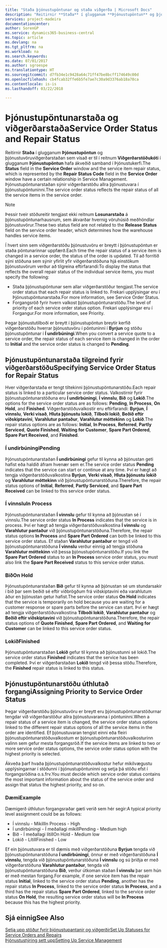 ```yaml
---
title: "Staða þjónustupöntunar og staða viðgerða | Microsoft Docs"
description: "Reitirnir **Staða** í glugganum **Þjónustupöntun** og þjónustuvöruviðgerðarstaðan sem vísað er til í reitnum **Viðgerðarstöðukóti** í glugganum **Þjónustupöntun** hafa ákveðið samband í Þjónustukerfi. Þjónustupöntunarstaðan sýnir viðgerðarstöðu allra þjónustuvara í þjónustupöntuninni."
services: project-madeira
documentationcenter: 
author: SorenGP
ms.service: dynamics365-business-central
ms.topic: article
ms.devlang: na
ms.tgt_pltfrm: na
ms.workload: na
ms.search.keywords: 
ms.date: 07/01/2017
ms.author: sgroespe
ms.translationtype: HT
ms.sourcegitcommit: d7fb34e1c9428a64c71ff47be8bcff174649c00d
ms.openlocfilehash: cb4fcab32ffe6b5fe7ae7c30a9d3376ab18a78ca
ms.contentlocale: is-is
ms.lasthandoff: 03/22/2018

---
```

# <a name="service-order-status-and-repair-status"></a><span data-ttu-id="86345-104">Þjónustupöntunarstaða og viðgerðarstaða</span><span class="sxs-lookup"><span data-stu-id="86345-104">Service Order Status and Repair Status</span></span>
<span data-ttu-id="86345-105">Reitirnir **Staða** í glugganum **Þjónustupöntun** og þjónustuvöruviðgerðarstaðan sem vísað er til í reitnum **Viðgerðarstöðukóti** í glugganum **Þjónustupöntun** hafa ákveðið samband í Þjónustukerfi.</span><span class="sxs-lookup"><span data-stu-id="86345-105">The **Status** field in the **Service Order** window and the service item repair status, which is represented by the **Repair Status Code** field in the **Service Order** window have a certain relationship in Service Management.</span></span> <span data-ttu-id="86345-106">Þjónustupöntunarstaðan sýnir viðgerðarstöðu allra þjónustuvara í þjónustupöntuninni.</span><span class="sxs-lookup"><span data-stu-id="86345-106">The service order status reflects the repair status of all the service items in the service order.</span></span>  
  
> [!NOTE]  
>  <span data-ttu-id="86345-107">Þessir tveir stöðureitir tengjast ekki reitnum **Losunarstaða** á þjónustupöntunarhausnum, sem ákvarðar hvernig vöruhúsið meðhöndlar þjónustuvörur.</span><span class="sxs-lookup"><span data-stu-id="86345-107">These two status field are not related to the **Release Status** field on the service order header, which determines how the warehouse handles service items.</span></span>  
  
 <span data-ttu-id="86345-108">Í hvert sinn sem viðgerðarstöðu þjónustuvöru er breytt í þjónustupöntun er staða pöntunarinnar uppfærð.</span><span class="sxs-lookup"><span data-stu-id="86345-108">Each time the repair status of a service item is changed in a service order, the status of the order is updated.</span></span> <span data-ttu-id="86345-109">Til að forritið sýni stöðuna sem sýnir yfirlit yfir viðgerðarstöðuna hjá einstökum þjónustuvörum verður að tilgreina eftirfarandi:</span><span class="sxs-lookup"><span data-stu-id="86345-109">To display the status that reflects the overall repair status of the individual service items, you must specify the following:</span></span>  
  
* <span data-ttu-id="86345-110">Staða þjónustupöntunar sem allar viðgerðarstöður tengjast.</span><span class="sxs-lookup"><span data-stu-id="86345-110">The service order status that each repair status is linked to.</span></span> <span data-ttu-id="86345-111">Frekari upplýsingar eru í Þjónustupöntunarstaða.</span><span class="sxs-lookup"><span data-stu-id="86345-111">For more information, see Service Order Status.</span></span>  
* <span data-ttu-id="86345-112">Forgangsröð fyrir hvern valkost þjónustupöntunarstöðu.</span><span class="sxs-lookup"><span data-stu-id="86345-112">The level of priority of each service order status option.</span></span> <span data-ttu-id="86345-113">Frekari upplýsingar eru í Forgangur.</span><span class="sxs-lookup"><span data-stu-id="86345-113">For more information, see Priority.</span></span>  
  
 <span data-ttu-id="86345-114">Þegar þjónustutilboði er breytt í þjónustupöntun breytir kerfið viðgerðarstöðu hverrar þjónustuvöru í pöntuninni í **Byrjun** og stöðu þjónustupöntunar í **Í undirbúningi**.</span><span class="sxs-lookup"><span data-stu-id="86345-114">When you convert a service quote to a service order, the repair status of each service item is changed in the order to **Initial** and the service order status is changed to **Pending**.</span></span>  
  
## <a name="specifying-service-order-status-for-repair-status"></a><span data-ttu-id="86345-115">Þjónustupöntunarstaða tilgreind fyrir viðgerðarstöðu</span><span class="sxs-lookup"><span data-stu-id="86345-115">Specifying Service Order Status for Repair Status</span></span>  
<span data-ttu-id="86345-116">Hver viðgerðarstaða er tengt tiltekinni þjónustupöntunarstöðu.</span><span class="sxs-lookup"><span data-stu-id="86345-116">Each repair status is linked to a particular service order status.</span></span> <span data-ttu-id="86345-117">Valkostirnir fyrir þjónustupöntunarstöðuna eru **Í undirbúningi**, **Í vinnslu**, **Bið** og **Lokið**.</span><span class="sxs-lookup"><span data-stu-id="86345-117">The options for the service order status are as follows: **Pending**, **In Process**, **On Hold**, and **Finished**.</span></span> <span data-ttu-id="86345-118">Viðgerðarstöðuvalkostir eru eftirfarandi: **Byrjun**, **Í vinnslu**, **Verki vísað**, **Hluta þjónustu lokið**, **Tilboði lokið**, **Beðið eftir viðskiptavini**, **Varahlutur pantaður**, **Varahlutur móttekinn** og **Lokið**.</span><span class="sxs-lookup"><span data-stu-id="86345-118">The repair status options are as follows: **Initial**, **In Process**, **Referred**, **Partly Serviced**, **Quote Finished**, **Waiting for Customer**, **Spare Part Ordered**, **Spare Part Received**, and **Finished**.</span></span>  
  
### <a name="pending"></a><span data-ttu-id="86345-119">Í undirbúningi</span><span class="sxs-lookup"><span data-stu-id="86345-119">Pending</span></span>  
<span data-ttu-id="86345-120">Þjónustupöntunarstaðan **Í undirbúningi** gefur til kynna að þjónustan geti hafist eða haldið áfram hvenær sem er.</span><span class="sxs-lookup"><span data-stu-id="86345-120">The service order status **Pending** indicates that the service can start or continue at any time.</span></span> <span data-ttu-id="86345-121">Því er hægt að tengja viðgerðarstöðuvalkostina **Byrjun**, **Verki vísað**, **Hluta þjónustu lokið** og **Varahlutur móttekinn** við þjónustupöntunarstöðuna.</span><span class="sxs-lookup"><span data-stu-id="86345-121">Therefore, the repair status options of **Initial**, **Referred**, **Partly Serviced**, and **Spare Part Received** can be linked to this service order status.</span></span>  
  
### <a name="in-process"></a><span data-ttu-id="86345-122">Í vinnslu</span><span class="sxs-lookup"><span data-stu-id="86345-122">In Process</span></span>  
<span data-ttu-id="86345-123">Þjónustupöntunarstaðan **Í vinnslu** gefur til kynna að þjónustan sé í vinnslu.</span><span class="sxs-lookup"><span data-stu-id="86345-123">The service order status **In Process** indicates that the service is in process.</span></span> <span data-ttu-id="86345-124">Því er hægt að tengja viðgerðarstöðuvalkostina **Í vinnslu** og **Varahlutur pantaður** við þjónustupöntunarstöðuna.</span><span class="sxs-lookup"><span data-stu-id="86345-124">Therefore, the repair status options **In Process** and **Spare Part Ordered** can both be linked to this service order status.</span></span> <span data-ttu-id="86345-125">Ef staðan **Varahlutur pantaður** er tengd við þjónustupöntunarstöðuna **Í vinnslu** verður einnig að tengja stöðuna **Varahlutur móttekinn** við þessa þjónustupöntunarstöðu.</span><span class="sxs-lookup"><span data-stu-id="86345-125">If you link the **Spare Part Ordered** status to an **In Process** service order status, you must also link the **Spare Part Received** status to this service order status.</span></span>  
  
### <a name="on-hold"></a><span data-ttu-id="86345-126">Bið</span><span class="sxs-lookup"><span data-stu-id="86345-126">On Hold</span></span>  
<span data-ttu-id="86345-127">Þjónustupöntunarstaðan **Bið** gefur til kynna að þjónustan sé um stundarsakir í bið þar sem beðið sé eftir viðbrögðum frá viðskiptavini eða varahlutum áður en þjónustan getur hafist.</span><span class="sxs-lookup"><span data-stu-id="86345-127">The service order status **On Hold** indicates that the service is temporarily on hold because you are waiting for a customer response or spare parts before the service can start.</span></span> <span data-ttu-id="86345-128">Því er hægt að tengja viðgerðarstöðuvalkostina **Tilboði lokið**, **Varahlutur pantaður** og **Beðið eftir viðskiptavini** við þjónustupöntunarstöðuna.</span><span class="sxs-lookup"><span data-stu-id="86345-128">Therefore, the repair status options of **Quote Finished**, **Spare Part Ordered**, and **Waiting for Customer** can be linked to this service order status.</span></span>  
  
### <a name="finished"></a><span data-ttu-id="86345-129">Lokið</span><span class="sxs-lookup"><span data-stu-id="86345-129">Finished</span></span>  
<span data-ttu-id="86345-130">Þjónustupöntunarstaðan **Lokið** gefur til kynna að þjónustunni sé lokið.</span><span class="sxs-lookup"><span data-stu-id="86345-130">The service order status **Finished** indicates that the service has been completed.</span></span> <span data-ttu-id="86345-131">Því er viðgerðarstaðan **Lokið** tengd við þessa stöðu.</span><span class="sxs-lookup"><span data-stu-id="86345-131">Therefore, the **Finished** repair status is linked to this status.</span></span>  
  
## <a name="assigning-priority-to-service-order-status"></a><span data-ttu-id="86345-132">Þjónustupöntunarstöðu úthlutað forgangi</span><span class="sxs-lookup"><span data-stu-id="86345-132">Assigning Priority to Service Order Status</span></span>  
<span data-ttu-id="86345-133">Þegar viðgerðarstöðu þjónustuvöru er breytt eru þjónustupöntunarstöðurnar tengdar við viðgerðarstöður allra þjónustuvaranna í pöntuninni.</span><span class="sxs-lookup"><span data-stu-id="86345-133">When a repair status of a service item is changed, the service order status options linked to the different repair status options of all the service items in the order are identified.</span></span> <span data-ttu-id="86345-134">Ef þjónustuvaran tengist einni eða fleiri þjónustupöntunarstöðuvalkostum er þjónustupöntunarstöðuvalkosturinn valinn sem gefur mesta forgangsröð.</span><span class="sxs-lookup"><span data-stu-id="86345-134">If the service items are linked to two or more service order status options, the service order status option with the highest priority is selected.</span></span>  
  
<span data-ttu-id="86345-135">Ákveða þarf hvaða þjónustupöntunarstöðuvalkostur hefur mikilvægustu upplýsingarnar í stöðunni í þjónustupöntuninni og setja þá stöðu efst í forgangsröðina o.s.frv.</span><span class="sxs-lookup"><span data-stu-id="86345-135">You must decide which service order status contains the most important information about the status of the service order and assign that status the highest priority, and so on.</span></span>  
  
### <a name="example"></a><span data-ttu-id="86345-136">Dæmi</span><span class="sxs-lookup"><span data-stu-id="86345-136">Example</span></span>  
<span data-ttu-id="86345-137">Dæmigerð úthlutun forgangsraðar gæti verið sem hér segir:</span><span class="sxs-lookup"><span data-stu-id="86345-137">A typical priority level assignment could be as follows:</span></span>  
  
* <span data-ttu-id="86345-138">Í vinnslu - Mikill</span><span class="sxs-lookup"><span data-stu-id="86345-138">In Process - High</span></span>  
* <span data-ttu-id="86345-139">Í undirbúningi - Í meðallagi mikill</span><span class="sxs-lookup"><span data-stu-id="86345-139">Pending - Medium high</span></span>  
* <span data-ttu-id="86345-140">Bið - Í meðallagi lítill</span><span class="sxs-lookup"><span data-stu-id="86345-140">On Hold - Medium low</span></span>  
* <span data-ttu-id="86345-141">Lokið - Lítill</span><span class="sxs-lookup"><span data-stu-id="86345-141">Finished - Low</span></span>  
  
<span data-ttu-id="86345-142">Ef ein þjónustuvara er til dæmis með viðgerðarstöðuna **Byrjun** tengda við þjónustupöntunarstöðuna **Í undirbúningi**, önnur er með viðgerðarstöðuna **Í vinnslu**, tengda við þjónustupöntunarstöðuna **Í vinnslu** og sú þriðja er með viðgerðarstöðuna **Varahlutur pantaður**, tengda við þjónustupöntunarstöðuna **Bið**, verður útkoman staðan **Í vinnslu** þar sem hún er með mestan forgang.</span><span class="sxs-lookup"><span data-stu-id="86345-142">For example, if one service item has the repair status **Initial**, linked to the service order status **Pending**, another has the repair status **In Process**, linked to the service order status **In Process**, and a third has the repair status **Spare Part Ordered**, linked to the service order status **On Hold**, the resulting service order status will be **In Process** because this has the highest priority.</span></span>  
  
## <a name="see-also"></a><span data-ttu-id="86345-143">Sjá einnig</span><span class="sxs-lookup"><span data-stu-id="86345-143">See Also</span></span>  
[<span data-ttu-id="86345-144">Setja upp stöður fyrir þjónustupantanir og viðgerðir</span><span class="sxs-lookup"><span data-stu-id="86345-144">Set Up Statuses for Service Orders and Repairs</span></span>](service-order-repair-status.md)  
[<span data-ttu-id="86345-145">Þjónustustýring sett upp</span><span class="sxs-lookup"><span data-stu-id="86345-145">Setting Up Service Management</span></span>](service-setup-service.md)  

